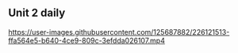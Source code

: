 ## Unit 2 daily


https://user-images.githubusercontent.com/125687882/226121513-ffa564e5-b640-4ce9-809c-3efdda026107.mp4

